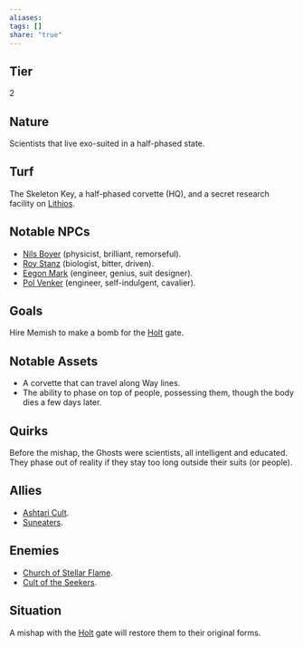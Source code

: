 ```yaml
---
aliases: 
tags: []
share: "true"
---
```

## Tier

2

## Nature

Scientists that live exo-suited in a half-phased state.

## Turf

The Skeleton Key, a half-phased corvette (HQ), and a secret research facility on [Lithios](../Procyon/Iota/Lithios.md).

## Notable NPCs

- [Nils Boyer](Nils%20Boyer.md) (physicist, brilliant, remorseful).
- [Roy Stanz](Roy%20Stanz.md) (biologist, bitter, driven).
- [Eegon Mark](Eegon%20Mark.md) (engineer, genius, suit designer).
- [Pol Venker](Pol%20Venker.md) (engineer, self-indulgent, cavalier).


## Goals

Hire Memish to make a bomb for the [Holt](../Procyon/Holt/index.md) gate.

## Notable Assets

- A corvette that can travel along Way lines.
- The ability to phase on top of people, possessing them, though the body dies a few days later.


## Quirks

Before the mishap, the Ghosts were scientists, all intelligent and educated. They phase out of reality if they stay too long outside their suits (or people).

## Allies

- [Ashtari Cult](./Ashtari%20Cult.md).
- [Suneaters](./Suneaters.md).


## Enemies

- [Church of Stellar Flame](./Church%20of%20Stellar%20Flame.md).
- [Cult of the Seekers](./Cult%20of%20the%20Seekers.md).


## Situation

A mishap with the [Holt](../Procyon/Holt/index.md) gate will restore them to their original forms.
